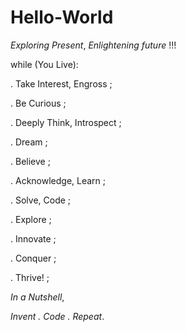 # Hello-World
*Exploring Present*, *Enlightening future* !!!

while (You Live):

  . Take Interest, Engross ;
  
  . Be Curious ;
  
  . Deeply Think, Introspect ;
  
  . Dream ;
  
  . Believe ;
  
  . Acknowledge, Learn ;
  
  . Solve, Code ;
  
  . Explore ;
  
  . Innovate ;
  
  . Conquer ;
  
  . Thrive! ;


*In a Nutshell*,

*Invent . Code . Repeat*.
